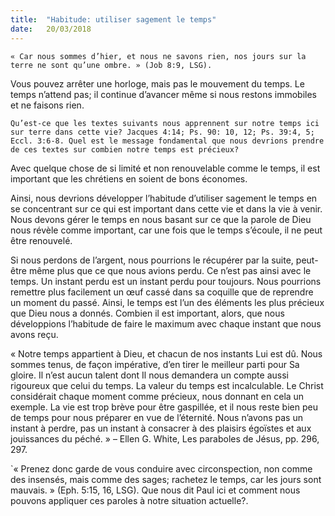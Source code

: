 ```yaml
---
title:  "Habitude: utiliser sagement le temps"
date:   20/03/2018
---
```


`« Car nous sommes d’hier, et nous ne savons rien, nos jours sur la terre ne sont qu’une ombre. » (Job 8:9, LSG).`

Vous pouvez arrêter une horloge, mais pas le mouvement du temps. Le temps n’attend pas; il continue d’avancer même si nous restons immobiles et ne faisons rien. 

`Qu’est-ce que les textes suivants nous apprennent sur notre temps ici sur terre dans cette vie? Jacques 4:14; Ps. 90: 10, 12; Ps. 39:4, 5; Eccl. 3:6-8. Quel est le message fondamental que nous devrions prendre de ces textes sur combien notre temps est précieux?`

Avec quelque chose de si limité et non renouvelable comme le temps, il est important que les chrétiens en soient de bons économes.

Ainsi, nous devrions développer l’habitude d’utiliser sagement le temps en se concentrant sur ce qui est important dans cette vie et dans la vie à venir. Nous devons gérer le temps en nous basant sur ce que la parole de Dieu nous révèle comme important, car une fois que le temps s’écoule, il ne peut être renouvelé. 

Si nous perdons de l’argent, nous pourrions le récupérer par la suite, peut-être même plus que ce que nous avions perdu. Ce n’est pas ainsi avec le temps. Un instant perdu est un instant perdu pour toujours. Nous pourrions remettre plus facilement un œuf cassé dans sa coquille que de reprendre un moment du passé. Ainsi, le temps est l’un des éléments les plus précieux que Dieu nous a donnés. Combien il est important, alors, que nous développions l’habitude de faire le maximum avec chaque instant que nous avons reçu. 

« Notre temps appartient à Dieu, et chacun de nos instants Lui est dû. Nous sommes tenus, de façon impérative, d’en tirer le meilleur parti pour Sa gloire. Il n’est aucun talent dont Il nous demandera un compte aussi rigoureux que celui du temps. La valeur du temps est incalculable. Le Christ considérait chaque moment comme précieux, nous donnant en cela un exemple. La vie est trop brève pour être gaspillée, et il nous reste bien peu de temps pour nous préparer en vue de l’éternité. Nous n’avons pas un instant à perdre, pas un instant à consacrer à des plaisirs égoïstes et aux jouissances du péché. » – Ellen G. White, Les paraboles de Jésus, pp. 296, 297.

`« Prenez donc garde de vous conduire avec circonspection, non comme des insensés, mais comme des sages; rachetez le temps, car les jours sont mauvais. » (Eph. 5:15, 16, LSG). Que nous dit Paul ici et comment nous pouvons appliquer ces paroles à notre situation actuelle?. 